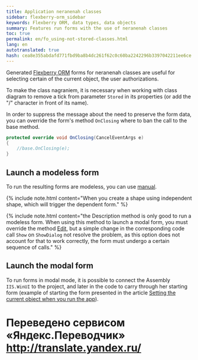 ```yaml
--- 
title: Application neranenah classes 
sidebar: flexberry-orm_sidebar 
keywords: Flexberry ORM, data types, data objects 
summary: Features run forms with the use of neranenah classes 
toc: true 
permalink: en/fo_using-not-stored-classes.html 
lang: en 
autotranslated: true 
hash: cea8e355abdafd771fbd9ba8b4dc261f62c0c60ba2242296b3397042211ee6ce 
--- 
```


Generated [Flexberry ORM](fo_flexberry-orm.html) forms for neranenah classes are useful for selecting certain of the current object, the user authorizations. 

To make the class nagraniem, it is necessary when working with class diagram to remove a tick from parameter `Stored` in its properties (or add the "/" character in front of its name). 

In order to suppress the message about the need to preserve the form data, you can override the form's method `OnClosing` where to ban the call to the base method. 

```csharp
protected override void OnClosing(CancelEventArgs e)
{
	//base.OnClosing(e); 
}
``` 

## Launch a modeless form 

To run the resulting forms are modeless, you can use [manual](fw_force-call-editing-form.html). 

{% include note.html content="When you create a shape using independent shape, which will trigger the dependent form." %} 

{% include note.html content="the Description method is only good to run a modeless form. When using this method to launch a modal form, you must override the method [Edit](fa_form-interaction.html), but a simple change in the corresponding code call `Show` on `ShowDialog` not resolve the problem, as this option does not account for that to work correctly, the form must undergo a certain sequence of calls." %} 

## Launch the modal form 

To run forms in modal mode, it is possible to connect the Assembly `IIS.WinUI` to the project, and later in the code to carry through her starting form (example of starting the form presented in the article [Setting the current object when you run the app](fo_define-default-object.html)). 



 # Переведено сервисом «Яндекс.Переводчик» http://translate.yandex.ru/